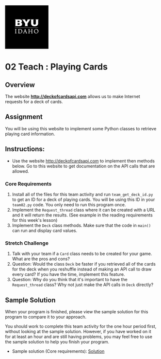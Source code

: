![](../../banner.png)

# 02 Teach : Playing Cards

## Overview

The website **http://deckofcardsapi.com** allows us to make Internet requests for a deck of cards.  

## Assignment

You will be using this website to implement some Python classes to retrieve playing card information.

## Instructions:

- Use the website http://deckofcardsapi.com to implement then methods below.  Go to this website to get documentation on the API calls that are allowed.

### Core Requirements

1. Install all of the files for this team activity and run `team_get_deck_id.py` to get an ID for a deck of playing cards.  You will be using this ID in your `team02.py` code.  You only need to run this program once.
2. Implement the `Request_thread` class where it can be created with a URL and it will return the results. (See example in the reading requirements for this week's lesson)
3. Implement the `Deck` class methods.  Make sure that the code in `main()` can run and display card values.


### Stretch Challenge

1. Talk with your team if a `Card` class needs to be created for your game.  What are the pros and cons?
2. Question: Would the class `Deck` be faster if you retrieved all of the cards for the deck when you reshuffle instead of making an API call to draw every card?  If you have the time, implement this feature.
3. Question: Why do you think that it's important to have the `Request_thread` class?  Why not just make the API calls in `Deck` directly?

## Sample Solution

When your program is finished, please view the sample solution for this program to compare it to your approach.

You should work to complete this team activity for the one hour period first, without looking at the sample solution. However, if you have worked on it for at least an hour and are still having problems, you may feel free to use the sample solution to help you finish your program.

- Sample solution (Core requirements): [Solution](team02_solution.py)

